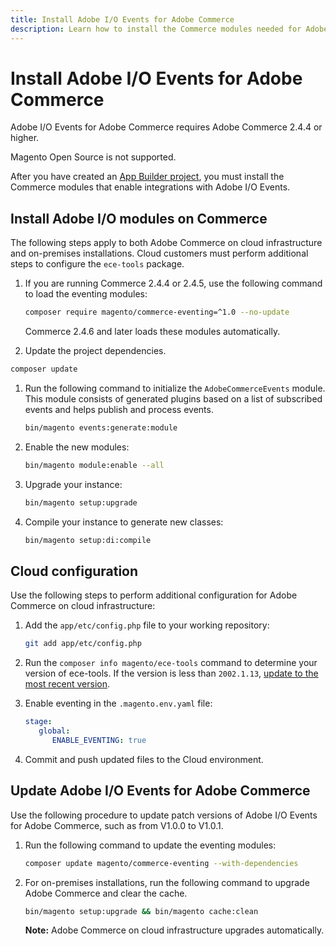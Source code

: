 ```yaml
---
title: Install Adobe I/O Events for Adobe Commerce
description: Learn how to install the Commerce modules needed for Adobe I/O Events for Adobe Commerce.
---
```


# Install Adobe I/O Events for Adobe Commerce

Adobe I/O Events for Adobe Commerce requires Adobe Commerce 2.4.4 or higher.

Magento Open Source is not supported.

After you have created an [App Builder project](./project-setup.md), you must install the Commerce modules that enable integrations with Adobe I/O Events.

## Install Adobe I/O modules on Commerce

The following steps apply to both Adobe Commerce on cloud infrastructure and on-premises installations. Cloud customers must perform additional steps to configure the `ece-tools` package.

1. If you are running Commerce 2.4.4 or 2.4.5, use the following command to load the eventing modules:

   ```bash
   composer require magento/commerce-eventing=^1.0 --no-update
   ```

   Commerce 2.4.6 and later loads these modules automatically.

1. Update the project dependencies.

  ```bash
  composer update
  ```

1. Run the following command to initialize the `AdobeCommerceEvents` module. This module consists of generated plugins based on a list of subscribed events and helps publish and process events.

   ```bash
   bin/magento events:generate:module
   ```

1. Enable the new modules:

   ```bash
   bin/magento module:enable --all
   ```

1. Upgrade your instance:

   ```bash
   bin/magento setup:upgrade
   ```

1. Compile your instance to generate new classes:

   ```bash
   bin/magento setup:di:compile
   ```

## Cloud configuration

Use the following steps to perform additional configuration for Adobe Commerce on cloud infrastructure:

1. Add the `app/etc/config.php` file to your working repository:

   ```bash
   git add app/etc/config.php
   ```

1. Run the `composer info magento/ece-tools` command to determine your version of ece-tools. If the version is less than `2002.1.13`, [update to the most recent version](https://experienceleague.adobe.com/docs/commerce-cloud-service/user-guide/dev-tools/ece-tools/update-package.html).

1. Enable eventing in the `.magento.env.yaml` file:

   ```yaml
   stage:
      global:
         ENABLE_EVENTING: true
   ```

1. Commit and push updated files to the Cloud environment.

## Update Adobe I/O Events for Adobe Commerce

Use the following procedure to update patch versions of Adobe I/O Events for Adobe Commerce, such as from V1.0.0 to V1.0.1.

1. Run the following command to update the eventing modules:

   ```bash
   composer update magento/commerce-eventing --with-dependencies
   ```

1. For on-premises installations, run the following command to upgrade Adobe Commerce and clear the cache.

   ```bash
   bin/magento setup:upgrade && bin/magento cache:clean
   ```

   **Note:** Adobe Commerce on cloud infrastructure upgrades automatically.
